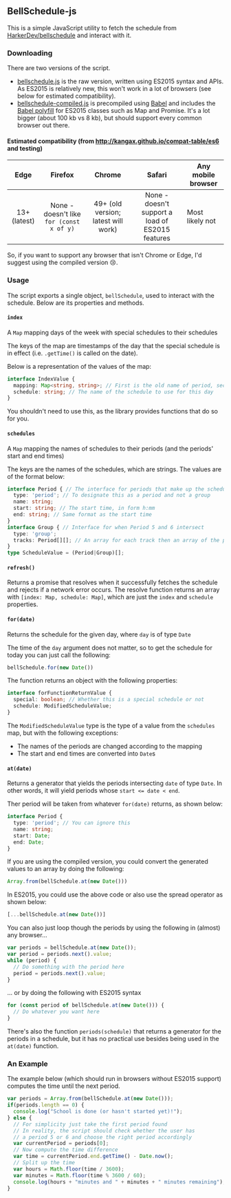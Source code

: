 BellSchedule-js
---------------

This is a simple JavaScript utility to fetch the schedule from [HarkerDev/bellschedule](https://github.com/HarkerDev/bellschedule) and interact with it.

### Downloading

There are two versions of the script.
* [bellschedule.js](bellschedule.js) is the raw version, written using ES2015 syntax and APIs. As ES2015 is relatively new, this won't work in a lot of browsers (see below for estimated compatibility).
* [bellschedule-compiled.js](bellschedule-compiled.js) is precompiled using [Babel](http://babeljs.io/) and includes the [Babel polyfill](http://babeljs.io/docs/usage/polyfill/) for ES2015 classes such as Map and Promise. It's a lot bigger (about 100 kb vs 8 kb), but should support every common browser out there.

#### Estimated compatibility (from http://kangax.github.io/compat-table/es6 and testing)

|     Edge     	|                 Firefox                	|                Chrome               	|                      Safari                      	| Any mobile browser 	|
|:------------:	|:--------------------------------------:	|:-----------------------------------:	|:------------------------------------------------:	|--------------------	|
| 13+ (latest) 	| None - doesn't like `for (const x of y)` 	| 49+ (old version; latest will work) 	| None - doesn't support a load of ES2015 features 	| Most likely not    	|

So, if you want to support any browser that isn't Chrome or Edge, I'd suggest using the compiled version :cry:.

### Usage

The script exports a single object, `bellSchedule`, used to interact with the schedule.
Below are its properties and methods.

#### `index`
A `Map` mapping days of the week with special schedules to their schedules

The keys of the map are timestamps of the day that the special schedule is in effect (i.e. `.getTime()` is called on the date).

Below is a  representation of the values of the map:

```typescript
interface IndexValue {
  mapping: Map<string, string>; // First is the old name of period, second is the new name
  schedule: string; // The name of the schedule to use for this day
}
```

You shouldn't need to use this, as the library provides functions that do so for you.

#### `schedules`
A `Map` mapping the names of schedules to their periods (and the periods' start and end times)

The keys are the names of the schedules, which are strings. The values are of the format below:

```typescript
interface Period { // The interface for periods that make up the schedule
  type: 'period'; // To designate this as a period and not a group
  name: string;
  start: string; // The start time, in form h:mm
  end: string; // Same format as the start time
}
interface Group { // Interface for when Period 5 and 6 intersect
  type: 'group';
  tracks: Period[][]; // An array for each track then an array of the periods in the track
}
type ScheduleValue = (Period|Group)[];
```

#### `refresh()`
Returns a promise that resolves when it successfully fetches the schedule and rejects if a network error occurs.
The resolve function returns an array with `[index: Map, schedule: Map]`, which are just the `index` and `schedule` properties.

#### `for(date)`
Returns the schedule for the given day, where `day` is of type `Date`

The time of the `day` argument does not matter, so to get the schedule for today you can just call the following:
```javascript
bellSchedule.for(new Date())
```

The function returns an object with the following properties:
```typescript
interface forFunctionReturnValue {
  special: boolean; // Whether this is a special schedule or not
  schedule: ModifiedScheduleValue;
}
```

The `ModifiedScheduleValue` type is the type of a value from the `schedules` map, but with the following exceptions:

  * The names of the periods are changed according to the mapping
  * The start and end times are converted into `Date`s

#### `at(date)`
Returns a generator that yields the periods intersecting `date` of type `Date`.
In other words, it will yield periods whose `start <= date < end`.

Ther period will be taken from whatever `for(date)` returns, as shown below:
```typescript
interface Period {
  type: 'period'; // You can ignore this
  name: string;
  start: Date;
  end: Date;
}
```

If you are using the compiled version, you could convert the generated values to an array by doing the following:

```javascript
Array.from(bellSchedule.at(new Date()))
```
In ES2015, you could use the above code or also use the spread operator as shown below:
```javascript
[...bellSchedule.at(new Date())]
```

You can also just loop though the periods by using the following in (almost) any browser...
```javascript
var periods = bellSchedule.at(new Date());
var period = periods.next().value;
while (period) {
  // Do something with the period here
  period = periods.next().value;
}
```
... or by doing the following with ES2015 syntax
```javascript
for (const period of bellSchedule.at(new Date())) {
  // Do whatever you want here
}
```

There's also the function `periods(schedule)` that returns a generator for the periods in a schedule, but it has no practical use besides being used in the `at(date)` function.

### An Example
The example below (which should run in browsers without ES2015 support) computes the time until the next period.
```javascript
var periods = Array.from(bellSchedule.at(new Date()));
if(periods.length == 0) {
  console.log("School is done (or hasn't started yet)!");
} else {
  // For simplicity just take the first period found
  // In reality, the script should check whether the user has
  // a period 5 or 6 and choose the right period accordingly
  var currentPeriod = periods[0];
  // Now compute the time difference
  var time = currentPeriod.end.getTime() - Date.now();
  // Split up the time
  var hours = Math.floor(time / 3600);
  var minutes = Math.floor(time % 3600 / 60);
  console.log(hours + "minutes and " + minutes + " minutes remaining");
}
```
